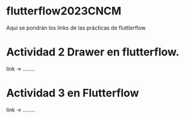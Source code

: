 # flutterflow2023CNCM
Aquí se pondrán los links de las prácticas de fluttlerflow

# Actividad 2 Drawer en flutterflow.
 link -> ........

# Actividad 3 en Flutterflow
 link -> ........

